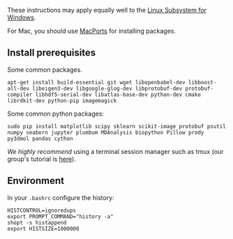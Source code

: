 These instructions may apply equally well to the [Linux Subsystem for Windows](https://docs.microsoft.com/en-us/windows/wsl/install-win10).

For Mac, you should use [MacPorts](https://www.macports.org/) for installing packages.

## Install prerequisites 

Some common packages.

`apt-get install build-essential git wget libopenbabel-dev libboost-all-dev libeigen3-dev libgoogle-glog-dev libprotobuf-dev protobuf-compiler libhdf5-serial-dev libatlas-base-dev python-dev cmake librdkit-dev python-pip imagemagick`

Some common python packages:

`sudo pip install matplotlib scipy sklearn scikit-image protobuf psutil numpy seaborn jupyter plumbum MDAnalysis biopython Pillow prody py3dmol pandas cython`

_We highly recommend_ using a terminal session manager such as tmux (our group's tutorial is [here](https://github.com/dkoes/docs/wiki/Using-tmux)).

## Environment

In your `.bashrc` configure the history:
```
HISTCONTROL=ignoredups
export PROMPT_COMMAND="history -a"
shopt -s histappend
export HISTSIZE=1000000
```
